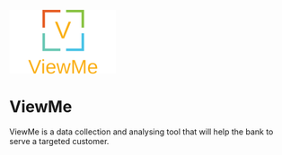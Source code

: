 ![ViewMe](logo.png)
# ViewMe
ViewMe is a data collection and analysing tool that will help the bank to serve a targeted customer.
